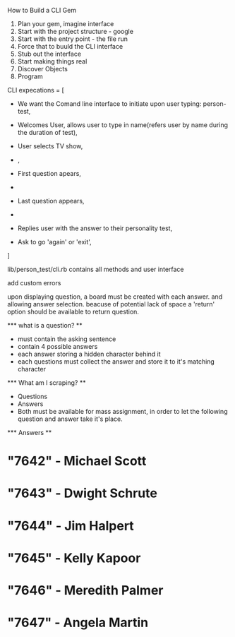 How to Build a CLI Gem

1. Plan your gem, imagine interface
2. Start with the project structure - google
3. Start with the entry point - the file run
4. Force that to buuld the CLI interface
5. Stub out the interface
6. Start making things real
7. Discover Objects
8. Program

CLI expecations = [
- We want the Comand line interface to initiate upon user typing: person-test,

- Welcomes User, allows user to type in name(refers user by name during the duration of test),

- User selects TV show,

- ,

- First question apears,

-

- Last question appears,

- 

- Replies user with the answer to their personality test,

- Ask to go 'again' or 'exit',

]

lib/person_test/cli.rb contains all methods and user interface 

add custom errors

upon displaying question, a board must be created with each answer. and allowing answer selection.
beacuse of potential lack of space a 'return' option should be available to return question. 

*** what is a question? **
- must contain the asking sentence
- contain 4 possible answers
- each answer storing a hidden character behind it
- each questions must collect the answer and store it to it's matching character


*** What am I scraping? **
- Questions
- Answers
- Both must be available for mass assignment, in order to let the following question and answer take it's place.

*** Answers **
# "7642" - Michael Scott
# "7643" - Dwight Schrute
# "7644" - Jim Halpert
# "7645" - Kelly Kapoor
# "7646" - Meredith Palmer
# "7647" - Angela Martin



